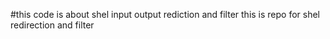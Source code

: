#this code is about shel input output rediction and filter
this is repo for shel redirection and filter 
